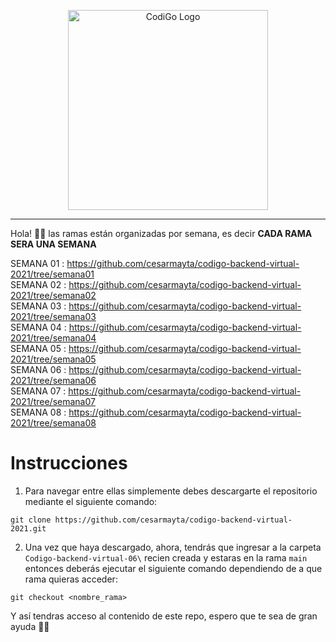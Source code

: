 <p align="center">
  <a href="https://www.tecsup.edu.pe/desarrolloweb/" target="blank"><img src="https://www.tecsup.edu.pe/desarrolloweb/img/logo-cod.svg" width="320" alt="CodiGo Logo" /></a>
</p>

---

Hola! 👋🏻 las ramas están organizadas por semana, es decir **CADA RAMA SERA UNA SEMANA**

SEMANA 01 : https://github.com/cesarmayta/codigo-backend-virtual-2021/tree/semana01</br>
SEMANA 02 : https://github.com/cesarmayta/codigo-backend-virtual-2021/tree/semana02</br>
SEMANA 03 : https://github.com/cesarmayta/codigo-backend-virtual-2021/tree/semana03</br>
SEMANA 04 : https://github.com/cesarmayta/codigo-backend-virtual-2021/tree/semana04</br>
SEMANA 05 : https://github.com/cesarmayta/codigo-backend-virtual-2021/tree/semana05</br>
SEMANA 06 : https://github.com/cesarmayta/codigo-backend-virtual-2021/tree/semana06</br>
SEMANA 07 : https://github.com/cesarmayta/codigo-backend-virtual-2021/tree/semana07</br>
SEMANA 08 : https://github.com/cesarmayta/codigo-backend-virtual-2021/tree/semana08</br>

# Instrucciones

1. Para navegar entre ellas simplemente debes descargarte el repositorio mediante el siguiente comando:

```
git clone https://github.com/cesarmayta/codigo-backend-virtual-2021.git
```

2. Una vez que haya descargado, ahora, tendrás que ingresar a la carpeta `Codigo-backend-virtual-06\` recien creada y estaras en la rama `main` entonces deberás ejecutar el siguiente comando dependiendo de a que rama quieras acceder:

```
git checkout <nombre_rama>
```

Y así tendras acceso al contenido de este repo, espero que te sea de gran ayuda 🙌🏻
